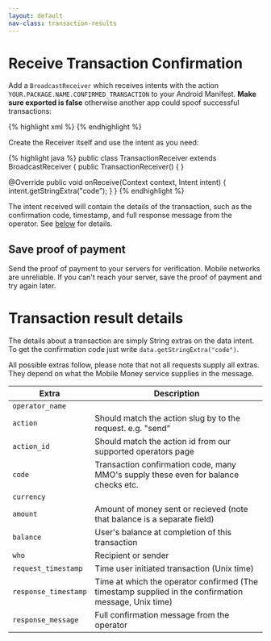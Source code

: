 ```yaml
---
layout: default
nav-class: transaction-results
---
```


# Receive Transaction Confirmation

Add a `BroadcastReceiver` which receives intents with the action `YOUR.PACKAGE.NAME.CONFIRMED_TRANSACTION` to your Android Manifest. **Make sure exported is false** otherwise another app could spoof successful transactions:

{% highlight xml %}
<receiver
    android:name=".TransactionReceiver"
    android:enabled="true"
    android:exported="false">
    <intent-filter>
        <action android:name="your.package.name.CONFIRMED_TRANSACTION"/>
    </intent-filter>
</receiver>
{% endhighlight %}

Create the Receiver itself and use the intent as you need:

{% highlight java %}
public class TransactionReceiver extends BroadcastReceiver {
  public TransactionReceiver() { }

  @Override
  public void onReceive(Context context, Intent intent) {
    intent.getStringExtra("code");
  }
}
{% endhighlight %}

The intent received will contain the details of the transaction, such as the confirmation code, timestamp, and full response message from the operator. See [below](http://docs.usehover.com/#transaction-result-details) for details.
 
## Save proof of payment

Send the proof of payment to your servers for verification. Mobile networks are unreliable. If you can't reach your server, save the proof of payment and try again later.


# Transaction result details
The details about a transaction are simply String extras on the data intent. To get the confirmation code just write `data.getStringExtra("code")`.

All possible extras follow, please note that not all requests supply all extras. They depend on what the Mobile Money service supplies in the message.

Extra | Description
--- | ---
`operator_name` |
`action` | Should match the action slug by to the request. e.g. "send"
`action_id` | Should match the action id from our supported operators page
`code` | Transaction confirmation code, many MMO's supply these even for balance checks etc.
`currency` | 
`amount` | Amount of money sent or recieved (note that balance is a separate field)
`balance` | User's balance at completion of this transaction
`who` | Recipient or sender
`request_timestamp` | Time user initiated transaction (Unix time)
`response_timestamp` | Time at which the operator confirmed (The timestamp supplied in the confirmation message, Unix time)
`response_message` | Full confirmation message from the operator
